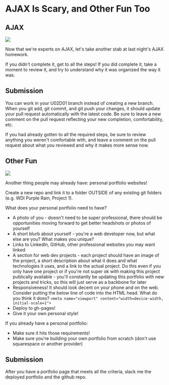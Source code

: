 # AJAX Is Scary, and Other Fun Too

## AJAX 

![](https://media.giphy.com/media/diFGQ764z68Xm/giphy.gif)

Now that we're experts on AJAX, let's take another stab at last night's AJAX homework. 

If you didn't complete it, get to all the steps! If you did complete it, take a moment to review it, and try to understand why it was organized the way it was.

## Submission

You can work in your U02D01 branch instead of creating a new branch. When you git add, git commit, and git push your changes, it should update your pull request automatically with the latest code. Be sure to leave a new comment on the pull request reflecting your new completion, comfortability, etc.

If you had already gotten to all the required steps, be sure to review anything you weren't comfortable with, and leave a comment on the pull request about what you reviewed and why it makes more sense now.

## Other Fun

![](https://media.giphy.com/media/xThuWcZzGnonnG3ayQ/giphy.gif)

Another thing people may already have: personal portfolio websites!

Create a new repo and link it to a folder OUTSIDE of any existing git folders (e.g. WDI Purple Rain, Project 1).

What does your personal portfolio need to have?
* A photo of you - doesn't need to be super professional, there should be opportunities moving forward to get better headshots or photos of yourself
* A short blurb about yourself - you're a web developer now, but what else are you? What makes you unique?
* Links to LinkedIn, GitHub, other professional websites you may want linked
* A section for web dev projects - each project should have an image of the project, a short description about what it does and what technologies it uses, and a link to the actual project. Do this even if you only have one project or if you're not super ok with making this project publically available - you'll constantly be updating this portfolio with new projects and tricks, so this will just serve as a backbone for later
* Responsiveness! It should look decent on your phone and on the web. Consider putting the below line of code into the HTML head. What do you think it does?
`<meta name="viewport" content="width=device-width, initial-scale=1">`
* Deploy to gh-pages!
* Give it your own personal style!

If you already have a personal portfolio:  
* Make sure it hits those requirements! 
* Make sure you're building your own portfolio from scratch (don't use squarespace or another provider)

## Submission

After you have a portfolio page that meets all the criteria, slack me the deployed portfolio and the github repo.